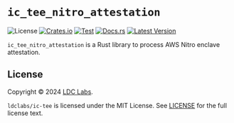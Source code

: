# `ic_tee_nitro_attestation`
![License](https://img.shields.io/crates/l/ic_tee_nitro_attestation.svg)
[![Crates.io](https://img.shields.io/crates/d/ic_tee_nitro_attestation.svg)](https://crates.io/crates/ic_tee_nitro_attestation)
[![Test](https://github.com/ldclabs/ic-tee/actions/workflows/test.yml/badge.svg)](https://github.com/ldclabs/ic-tee/actions/workflows/test.yml)
[![Docs.rs](https://img.shields.io/docsrs/ic_tee_nitro_attestation?label=docs.rs)](https://docs.rs/ic_tee_nitro_attestation)
[![Latest Version](https://img.shields.io/crates/v/ic_tee_nitro_attestation.svg)](https://crates.io/crates/ic_tee_nitro_attestation)

`ic_tee_nitro_attestation` is a Rust library to process AWS Nitro enclave attestation.

## License
Copyright © 2024 [LDC Labs](https://github.com/ldclabs).

`ldclabs/ic-tee` is licensed under the MIT License. See [LICENSE](../../LICENSE-MIT) for the full license text.